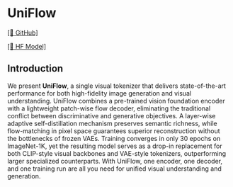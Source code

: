 
# UniFlow

[\[📂 GitHub\]](https://github.com/ZhengrongYue/UniFlow)
<!-- [\[📃 QLIP Tech Report\]](http://arxiv.org/abs/2502.05178) -->
<!-- [\[🔗 Project Page\]](http://nvlabs.github.io/QLIP/) -->
[\[🤗 HF Model\]](https://huggingface.co/yuezhengrong/UniFlow)

## Introduction

We present **UniFlow**, a single visual tokenizer that delivers state-of-the-art performance for both high-fidelity image generation and visual understanding. UniFlow combines a pre-trained vision foundation encoder with a lightweight patch-wise flow decoder, eliminating the traditional conflict between discriminative and generative objectives. A layer-wise adaptive self-distillation mechanism preserves semantic richness, while flow-matching in pixel space guarantees superior reconstruction without the bottlenecks of frozen VAEs. Training converges in only 30 epochs on ImageNet-1K, yet the resulting model serves as a drop-in replacement for both CLIP-style visual backbones and VAE-style tokenizers, outperforming larger specialized counterparts. With UniFlow, one encoder, one decoder, and one training run are all you need for unified visual understanding and generation.
